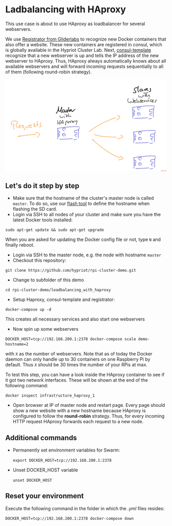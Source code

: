 Ladbalancing with HAproxy
==========================

This use case is about to use HAproxy as loadbalancer for several webservers.

We use [Registrator from Gliderlabs](https://github.com/gliderlabs/registrator) to recognize new Docker containers that also offer a website. These new containers are registered in consul, which is globally available in the Hypriot Cluster Lab. Next, [consul-template](https://github.com/hashicorp/consul-template) recognize that a new webserver is up and tells the IP address of the new webserver to HAproxy.
Thus, HAproxy always automatically knows about all available webservers and will forward incoming requests sequentially to all of them (following round-robin strategy).

![sketch](sketch_loadbalancer_demo.png)

Let's do it step by step
------------------------

- Make sure that the hostname of the cluster's master node is called `master`. To do so, use our [flash tool](https://github.com/hypriot/flash) to define the hostname when flashing the SD card.
- Login via SSH to all nodes of your cluster and make sure you have the latest Docker tools installed:
```
sudo apt-get update && sudo apt-get upgrade 
```
When you are asked for updating the Docker config file or not, type `N` and finally reboot.

- Login via SSH to the master node, e.g. the node with hostname `master`
- Checkout this repository:

```
git clone https://github.com/hypriot/rpi-cluster-demo.git
```

- Change to subfolder of this demo

```
cd rpi-cluster-demo/loadbalancing_with_haproxy
```

- Setup Haproxy, consul-template and registrator:

```
docker-compose up -d
```

This creates all necessary services and also start one webservers 

- Now spin up some webservers 
 
```
DOCKER_HOST=tcp://192.168.200.1:2378 docker-compose scale demo-hostname=2
```

with `X` as the number of webservers. Note that as of today the Docker daemon can only handle up to 30 containers on one Raspberry Pi by default. Thus `X` should be 30 times the number of your RPis at max.

To test this step, you can have a look inside the HAproxy container to see if it got two network interfaces. These will be shown at the end of the following command:

```
docker inspect infrastructure_haproxy_1
```

- Open browser at IP of master node and restart page. Every page should show a new website with a new hostname because HAproxy is configured to follow the **round-robin** strategy. Thus, for every incoming HTTP request HAproxy forwards each request to a new node.


Additional commands
--------------------
- Permanently set environment variables for Swarm:

  `export DOCKER_HOST=tcp://192.168.200.1:2378`

- Unset DOCKER_HOST variable

  `unset DOCKER_HOST`


Reset your environment
----------------------

Execute the following command in the folder in which the *.yml* files resides:
```
DOCKER_HOST=tcp://192.168.200.1:2378 docker-compose down
```

